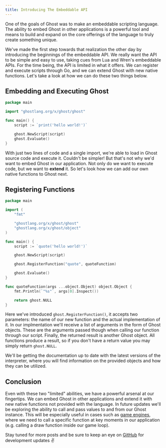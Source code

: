 ```yaml
---
title: Introducing The Embeddable API
---
```


One of the goals of Ghost was to make an embeddable scripting language. The ability to embed Ghost in other applications is a powerful tool and means to build and expand on the core offerings of the language to truly create something unique.

We've made the first step towards that realization the other day by introducing the beginnings of the embeddable API. We really want the API to be simple and easy to use, taking cues from Lua and Wren's embeddable APIs. For the time being, the API is limited in what it offers. We can register and execute scripts through Go, and we can extend Ghost with new native functions. Let's take a look at how we can do these two things below.

## Embedding and Executing Ghost
```go
package main

import "ghostlang.org/x/ghost/ghost"

func main() {
    script := `print('hello world!')`

    ghost.NewScript(script)
    ghost.Evaluate()
}
```

With just two lines of code and a single import, we're able to load in Ghost source code and execute it. Couldn't be simpler! But that's not why we'd want to embed Ghost in our application. Not only do we want to execute code, but we want to **extend** it. So let's look how we can add our own native functions to Ghost next.

## Registering Functions
```go
package main

import (
    "fmt"

    "ghostlang.org/x/ghost/ghost"
    "ghostlang.org/x/ghost/object"
)

func main() {
    script := `quote('hello world!')`

    ghost.NewScript(script)

    ghost.RegisterFunction("quote", quoteFunction)

    ghost.Evaluate()
}

func quoteFunction(args ...object.Object) object.Object {
    fmt.Println(`"%s"`, args[0].Inspect())

    return ghost.NULL
}
```

Here we've introduced `ghost.RegisterFunction()`, it accepts two parameters: the name of our new function and the actual implementation of it. In our implmentation we'll receive a list of arguments in the form of Ghost objects. These are the arguments passed though when calling our function through our script. Finally, the returned result is another Ghost object. All functions produce a result, so if you don't have a return value you may simply return `ghost.NULL`.

We'll be getting the documentation up to date with the latest versions of the interpreter, where you will find information on the provided objects and how they can be utilized.

## Conclusion
Even with these two "limited" abilities, we have a powerful arsenal at our fingertips. We can embed Ghost in other applications and extend it with new native functions not provided with the language. In future updates we'll be exploring the ability to call and pass values to and from our Ghost instance. This will be especially useful in cases such as [game engines](https://github.com/ghost-language/engine), where we need to call a specific function at key moments in our application (e.g. calling a draw function inside our game loop).

Stay tuned for more posts and be sure to keep an eye on [GitHub](https://github.com/ghost-language/ghost) for development updates ✌️